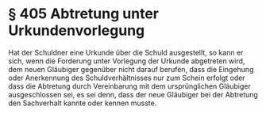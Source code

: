 # § 405 Abtretung unter Urkundenvorlegung
Hat der Schuldner eine Urkunde über die Schuld ausgestellt, so kann er sich, wenn die Forderung unter Vorlegung der Urkunde abgetreten wird, dem neuen Gläubiger gegenüber nicht darauf berufen, dass die Eingehung oder Anerkennung des Schuldverhältnisses nur zum Schein erfolgt oder dass die Abtretung durch Vereinbarung mit dem ursprünglichen Gläubiger ausgeschlossen sei, es sei denn, dass der neue Gläubiger bei der Abtretung den Sachverhalt kannte oder kennen musste.
